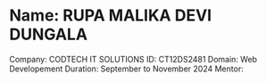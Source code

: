 # Name: RUPA MALIKA DEVI DUNGALA
Company: CODTECH IT SOLUTIONS
ID: CT12DS2481
Domain: Web Developement
Duration: September to November 2024
Mentor: 

